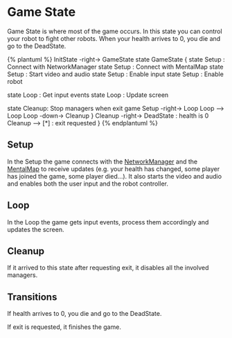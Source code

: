 # Game State
Game State is where most of the game occurs. In this state you can control your robot to fight other robots.  When your health arrives to 0, you die and go to the DeadState.

{% plantuml %}
InitState -right-> GameState
state GameState {
state Setup : Connect with NetworkManager
state Setup : Connect with MentalMap
state Setup : Start video and audio
state Setup : Enable input
state Setup : Enable robot

state Loop : Get input events
state Loop : Update screen

state Cleanup: Stop managers when exit game
Setup -right-> Loop
Loop --> Loop
Loop -down-> Cleanup
}
Cleanup -right-> DeadState : health is 0
Cleanup --> [*] : exit requested
}
{% endplantuml %}

## Setup
In the Setup the game connects with the [NetworkManager](/network-management/README.md) and the [MentalMap](/data-management/README.md) to receive updates (e.g. your health has changed, some player has joined the game, some player died...).
It also starts the video and audio and enables both the user input and the robot controller.

## Loop
In the Loop the game gets input events, process them accordingly and updates the screen.

## Cleanup
If it arrived to this state after requesting exit, it disables all the involved managers.

## Transitions
If health arrives to 0, you die and go to the DeadState.

If exit is requested, it finishes the game.
